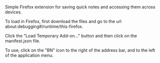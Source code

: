 Simple Firefox extension for saving quick notes and accessing them across devices.

To load in Firefox, first download the files and go to the url about:debugging#/runtime/this-firefox.

Click the "Load Temporary Add-on..." button and then click on the manifest.json file.

To use, click on the "BN" icon to the right of the address bar, and to the left of the application menu.
